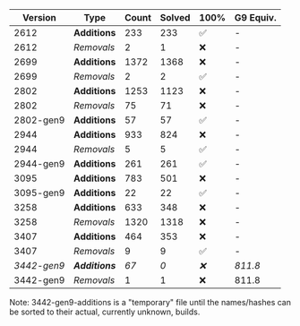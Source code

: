 | Version | Type | Count | Solved | 100% | G9 Equiv. |
| ------- | ---- | ----- | ------ | ---- | --------- |
| 2612 | **Additions** | 233 | 233 | ✅ | - |
| 2612 | *Removals* | 2 | 1 | ❌ | - |
| 2699 | **Additions** | 1372 | 1368 | ❌ | - |
| 2699 | *Removals* | 2 | 2 | ✅ | - |
| 2802 | **Additions** | 1253 | 1123 | ❌ | - |
| 2802 | *Removals* | 75 | 71 | ❌ | - |
| 2802-gen9 | **Additions** | 57 | 57 | ✅ | - |
| 2944 | **Additions** | 933 | 824 | ❌ | - |
| 2944 | *Removals* | 5 | 5 | ✅ | - |
| 2944-gen9 | **Additions** | 261 | 261 | ✅ | - |
| 3095 | **Additions** | 783 | 501 | ❌ | - |
| 3095-gen9 | **Additions** | 22 | 22 | ✅ | - |
| 3258 | **Additions** | 633 | 348 | ❌ | - |
| 3258 | *Removals* | 1320 | 1318 | ❌ | - |
| 3407 | **Additions** | 464 | 353 | ❌ | - |
| 3407 | *Removals* | 9 | 9 | ✅ | - |
| *3442-gen9* | ***Additions*** | *67* | *0* | *❌* | *811.8* |
| 3442-gen9 | *Removals* | 1 | 1 | ❌ | 811.8 |

Note: 3442-gen9-additions is a "temporary" file until the names/hashes can be sorted to their actual, currently unknown, builds.